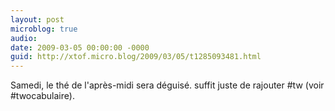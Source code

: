 ```yaml
---
layout: post
microblog: true
audio: 
date: 2009-03-05 00:00:00 -0000
guid: http://xtof.micro.blog/2009/03/05/t1285093481.html
---
```

Samedi, le thé de l'après-midi sera déguisé. suffit juste de rajouter #tw (voir #twocabulaire).

